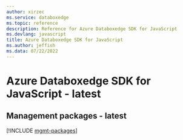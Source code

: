 ```yaml
---
author: xirzec
ms.service: databoxedge
ms.topic: reference
description: Reference for Azure Databoxedge SDK for JavaScript
ms.devlang: javascript
title: Azure Databoxedge SDK for JavaScript
ms.author: jeffish
ms.data: 07/22/2022
---
```

# Azure Databoxedge SDK for JavaScript - latest

## Management packages - latest
[!INCLUDE [mgmt-packages](databoxedge-mgmt-index.md)]